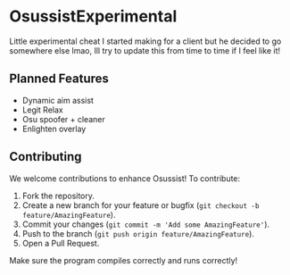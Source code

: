 # OsussistExperimental
Little experimental cheat I started making for a client but he decided to go somewhere else lmao, Ill try to update this from time to time if I feel like it!

## Planned Features
- Dynamic aim assist
- Legit Relax
- Osu spoofer + cleaner
- Enlighten overlay

## Contributing
We welcome contributions to enhance Osussist! To contribute:

1. Fork the repository.
2. Create a new branch for your feature or bugfix (`git checkout -b feature/AmazingFeature`).
3. Commit your changes (`git commit -m 'Add some AmazingFeature'`).
4. Push to the branch (`git push origin feature/AmazingFeature`).
5. Open a Pull Request.

Make sure the program compiles correctly and runs correctly!
